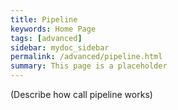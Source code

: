 ```yaml
---
title: Pipeline
keywords: Home Page
tags: [advanced]
sidebar: mydoc_sidebar
permalink: /advanced/pipeline.html
summary: This page is a placeholder  
---
```


(Describe how call pipeline works)
